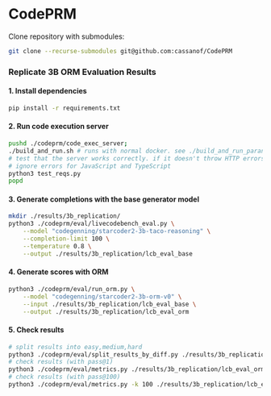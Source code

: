 # CodePRM

Clone repository with submodules:

```bash
git clone --recurse-submodules git@github.com:cassanof/CodePRM
```

### Replicate 3B ORM Evaluation Results

#### 1. Install dependencies

```bash
pip install -r requirements.txt
```

#### 2. Run code execution server

```bash
pushd ./codeprm/code_exec_server;
./build_and_run.sh # runs with normal docker. see ./build_and_run_paranoid.sh to run with gVisor
# test that the server works correctly. if it doesn't throw HTTP errors, it should be fine.
# ignore errors for JavaScript and TypeScript
python3 test_reqs.py
popd
```

#### 3. Generate completions with the base generator model

```bash
mkdir ./results/3b_replication/
python3 ./codeprm/eval/livecodebench_eval.py \
    --model "codegenning/starcoder2-3b-taco-reasoning" \
    --completion-limit 100 \
    --temperature 0.8 \
    --output ./results/3b_replication/lcb_eval_base
```

#### 4. Generate scores with ORM

```bash
python3 ./codeprm/eval/run_orm.py \
    --model "codegenning/starcoder2-3b-orm-v0" \
    --input ./results/3b_replication/lcb_eval_base \
    --output ./results/3b_replication/lcb_eval_orm
```

#### 5. Check results

```bash
# split results into easy,medium,hard
python3 ./codeprm/eval/split_results_by_diff.py ./results/3b_replication/lcb_eval_orm
# check results (with pass@1)
python3 ./codeprm/eval/metrics.py ./results/3b_replication/lcb_eval_orm* | column -s, -t
# check results (with pass@100)
python3 ./codeprm/eval/metrics.py -k 100 ./results/3b_replication/lcb_eval_orm* | column -s, -t
```

